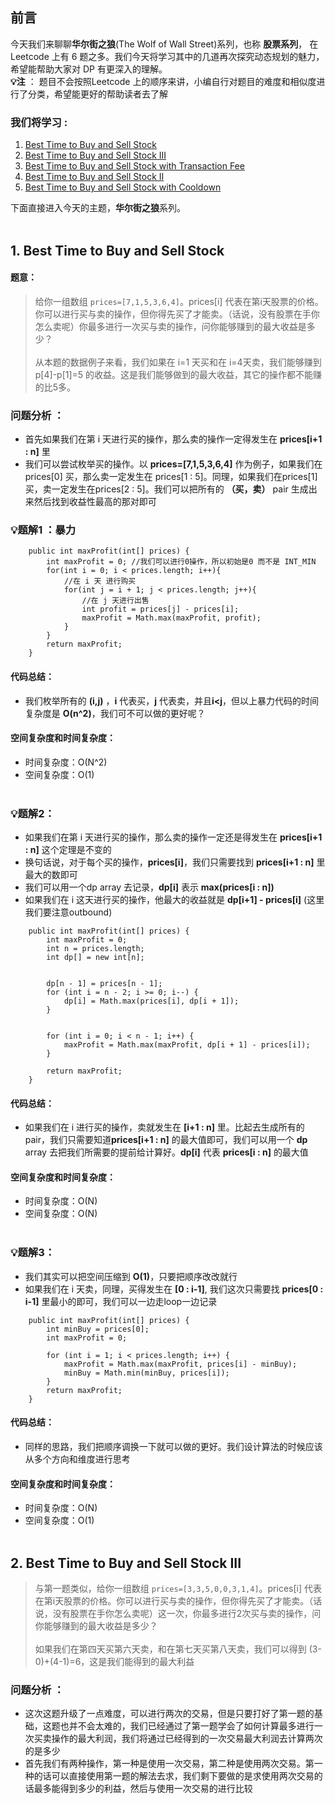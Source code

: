 




## 前言

今天我们来聊聊**华尔街之狼**(The Wolf of Wall Street)系列，也称 **股票系列**， 在 Leetcode 上有 6 题之多。我们今天将学习其中的几道再次探究动态规划的魅力，希望能帮助大家对 DP 有更深入的理解。
<br/>
**:bulb:注** ： 题目不会按照Leetcode 上的顺序来讲，小编自行对题目的难度和相似度进行了分类，希望能更好的帮助读者去了解

### 我们将学习 : 

 1. [Best Time to Buy and Sell Stock](https://leetcode.com/problems/best-time-to-buy-and-sell-stock)
 2. [  Best Time to Buy and Sell Stock III](https://leetcode.com/problems/best-time-to-buy-and-sell-stock-iii)
 3. [  Best Time to Buy and Sell Stock with Transaction Fee](https://leetcode.com/problems/best-time-to-buy-and-sell-stock-with-transaction-fee)
 4. [Best Time to Buy and Sell Stock II](https://leetcode.com/problems/best-time-to-buy-and-sell-stock-ii)
 5. [Best Time to Buy and Sell Stock with Cooldown](https://leetcode.com/problems/best-time-to-buy-and-sell-stock-with-cooldown)

下面直接进入今天的主题，**华尔街之狼**系列。<br/><br/>



## 1. Best Time to Buy and Sell Stock

#### 题意：

>给你一组数组 ``prices=[7,1,5,3,6,4]``。prices[i] 代表在第i天股票的价格。你可以进行买与卖的操作，但你得先买了才能卖。（话说，没有股票在手你怎么卖呢）你最多进行一次买与卖的操作，问你能够赚到的最大收益是多少？<br/><br/>
>从本题的数据例子来看，我们如果在 i=1 天买和在 i=4天卖，我们能够赚到 p[4]-p[1]=5 的收益。这是我们能够做到的最大收益，其它的操作都不能赚的比5多。




### 问题分析 ： 

 - 首先如果我们在第 i 天进行买的操作，那么卖的操作一定得发生在 **prices[i+1 : n]** 里
 - 我们可以尝试枚举买的操作。以 **prices=[7,1,5,3,6,4]** 作为例子，如果我们在prices[0] 买，那么卖一定发生在 prices[1 : 5]。同理，如果我们在prices[1]买，卖一定发生在prices[2 : 5]。我们可以把所有的 **（买，卖）**  pair 生成出来然后找到收益性最高的那对即可

### :bulb:题解1 ：暴力
```
    public int maxProfit(int[] prices) {
        int maxProfit = 0; //我们可以进行0操作，所以初始是0 而不是 INT_MIN
        for(int i = 0; i < prices.length; i++){
            //在 i 天 进行购买
            for(int j = i + 1; j < prices.length; j++){
                //在 j 天进行出售
                int profit = prices[j] - prices[i];
                maxProfit = Math.max(maxProfit, profit);
            }
        }
        return maxProfit;
    }
```
#### 代码总结：

 - 我们枚举所有的 **(i,j)** ，**i** 代表买，**j** 代表卖，并且**i<j**，但以上暴力代码的时间复杂度是 **O(n^2)**，我们可不可以做的更好呢？

#### 空间复杂度和时间复杂度：
  - 时间复杂度：O(N^2) 
  - 空间复杂度：O(1)
<br/><br/>

### :bulb:题解2：

 - 如果我们在第 i 天进行买的操作，那么卖的操作一定还是得发生在 **prices[i+1 : n]** 这个定理是不变的
 - 换句话说，对于每个买的操作，**prices[i]**，我们只需要找到 **prices[i+1 : n]** 里最大的数即可
 - 我们可以用一个dp array 去记录，**dp[i]** 表示 **max(prices[i : n])** 
 - 如果我们在 i 这天进行买的操作，他最大的收益就是 **dp[i+1] - prices[i]** (这里我们要注意outbound)
```
    public int maxProfit(int[] prices) {
        int maxProfit = 0;
        int n = prices.length;
        int dp[] = new int[n]; 


        dp[n - 1] = prices[n - 1];
        for (int i = n - 2; i >= 0; i--) {
            dp[i] = Math.max(prices[i], dp[i + 1]);
        }
        

        for (int i = 0; i < n - 1; i++) {
            maxProfit = Math.max(maxProfit, dp[i + 1] - prices[i]);
        }

        return maxProfit;
    }
```

#### 代码总结：

 - 如果我们在 i 进行买的操作，卖就发生在  **[i+1 : n]** 里。比起去生成所有的pair，我们只需要知道**prices[i+1 : n]** 的最大值即可，我们可以用一个 **dp** array 去把我们所需要的提前给计算好。**dp[i]** 代表 **prices[i : n]** 的最大值

#### 空间复杂度和时间复杂度：
  - 时间复杂度：O(N) 
  - 空间复杂度：O(N)
<br/><br/>

### :bulb:题解3：

 - 我们其实可以把空间压缩到 **O(1)**，只要把顺序改改就行
 - 如果我们在 i 天卖，同理，买得发生在 **[0 : i-1]**, 我们这次只需要找  **prices[0 : i-1]** 里最小的即可，我们可以一边走loop一边记录

```
    public int maxProfit(int[] prices) {
        int minBuy = prices[0];
        int maxProfit = 0;

        for (int i = 1; i < prices.length; i++) {
            maxProfit = Math.max(maxProfit, prices[i] - minBuy);
            minBuy = Math.min(minBuy, prices[i]);
        }
        return maxProfit;
    }
   ```
#### 代码总结：

 - 同样的思路，我们把顺序调换一下就可以做的更好。我们设计算法的时候应该从多个方向和维度进行思考

#### 空间复杂度和时间复杂度：
  - 时间复杂度：O(N) 
  - 空间复杂度：O(1)
<br/><br/>


## 2. Best Time to Buy and Sell Stock III

>与第一题类似，给你一组数组 ``prices=[3,3,5,0,0,3,1,4]``。prices[i] 代表在第i天股票的价格。你可以进行买与卖的操作，但你得先买了才能卖。（话说，没有股票在手你怎么卖呢）这一次，你最多进行2次买与卖的操作，问你能够赚到的最大收益是多少？<br/><br/>
>如果我们在第四天买第六天卖，和在第七天买第八天卖，我们可以得到 (3-0)+(4-1)=6，这是我们能得到的最大利益


### 问题分析 ：

 - 这次这题升级了一点难度，可以进行两次的交易，但是只要打好了第一题的基础，这题也并不会太难的，我们已经通过了第一题学会了如何计算最多进行一次买卖操作的最大利润，我们将通过已经得到的一次交易最大利润去计算两次的是多少
 - 首先我们有两种操作，第一种是使用一次交易，第二种是使用两次交易。第一种的话可以直接使用第一题的解法去求，我们剩下要做的是求使用两次交易的话最多能得到多少的利益，然后与使用一次交易的进行比较
